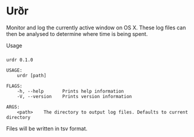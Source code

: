 # Urðr

Monitor and log the currently active window on OS X. These log files can then be analysed to determine where time is being spent.

Usage
#####

```
urdr 0.1.0

USAGE:
    urdr [path]

FLAGS:
    -h, --help       Prints help information
    -V, --version    Prints version information

ARGS:
    <path>    The directory to output log files. Defaults to current directory
```

Files will be written in tsv format.
